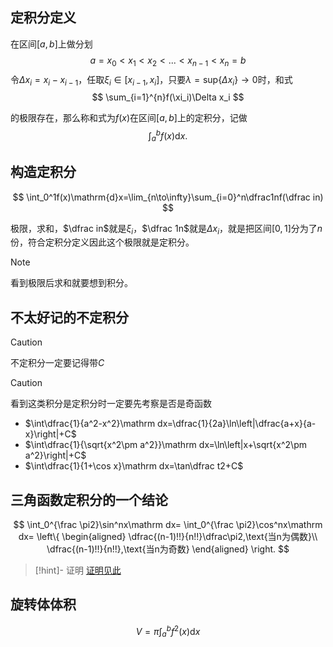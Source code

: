 ## 定积分定义

在区间$[a,b]$上做分划
$$
a=x_0<x_1<x_2<...<x_{n-1}<x_n=b
$$
令$\Delta x_i=x_i-x_{i-1}$，任取$\xi_i\in[x_{i-1},x_i]$，只要$\lambda=\mathrm{sup}\{\Delta x_i\}\to 0$时，和式
$$
\sum_{i=1}^{n}f(\xi_i)\Delta x_i
$$

的极限存在，那么称和式为$f(x)$在区间$[a,b]$上的定积分，记做
$$
\int_a^b f(x)\mathrm{d}x.
$$

## 构造定积分

$$
\int_0^1f(x)\mathrm{d}x=\lim_{n\to\infty}\sum_{i=0}^n\dfrac1nf(\dfrac in)
$$

极限，求和，$\dfrac in$就是$\xi_i$，$\dfrac 1n$就是$\Delta x_i$，就是把区间$[0,1]$分为了$n$份，符合定积分定义因此这个极限就是定积分。

>[!note]
> 看到极限后求和就要想到积分。

## 不太好记的不定积分

>[!caution]
> 不定积分一定要记得带$C$

>[!caution]
> 看到这类积分是定积分时一定要先考察是否是奇函数

- $\int\dfrac{1}{a^2-x^2}\mathrm dx=\dfrac{1}{2a}\ln\left|\dfrac{a+x}{a-x}\right|+C$
- $\int\dfrac{1}{\sqrt{x^2\pm a^2}}\mathrm dx=\ln\left|x+\sqrt{x^2\pm a^2}\right|+C$
- $\int\dfrac{1}{1+\cos x}\mathrm dx=\tan\dfrac t2+C$

## 三角函数定积分的一个结论

$$
\int_0^{\frac \pi2}\sin^nx\mathrm dx=
\int_0^{\frac \pi2}\cos^nx\mathrm dx=
\left\{
\begin{aligned}
\dfrac{(n-1)!!}{n!!}\dfrac\pi2,\text{当n为偶数}\\
\dfrac{(n-1)!!}{n!!},\text{当n为奇数}
\end{aligned}
\right.
$$

>[!hint]- 证明
> [证明见此](https://www.zhihu.com/question/364635137?utm_id=0)

## 旋转体体积

$$
V=\pi\int_a^bf^2(x)\mathrm dx
$$

